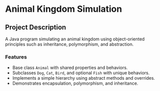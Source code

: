 # Animal Kingdom Simulation

## Project Description
A Java program simulating an animal kingdom using object-oriented principles such as inheritance, polymorphism, and abstraction.

### Features
- Base class `Animal` with shared properties and behaviors.
- Subclasses `Dog`, `Cat`, `Bird`, and optional `Fish` with unique behaviors.
- Implements a simple hierarchy using abstract methods and overrides.
- Demonstrates encapsulation, polymorphism, and inheritance.
